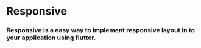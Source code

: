 # Responsive
### Responsive is a easy way to implement responsive layout in to your application using flutter.
